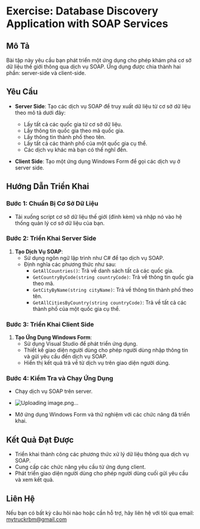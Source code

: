 # Exercise: Database Discovery Application with SOAP Services

## Mô Tả
Bài tập này yêu cầu bạn phát triển một ứng dụng cho phép khám phá cơ sở dữ liệu thế giới thông qua dịch vụ SOAP. Ứng dụng được chia thành hai phần: server-side và client-side.

## Yêu Cầu
- **Server Side**: Tạo các dịch vụ SOAP để truy xuất dữ liệu từ cơ sở dữ liệu theo mô tả dưới đây:
  - Lấy tất cả các quốc gia từ cơ sở dữ liệu.
  - Lấy thông tin quốc gia theo mã quốc gia.
  - Lấy thông tin thành phố theo tên.
  - Lấy tất cả các thành phố của một quốc gia cụ thể.
  - Các dịch vụ khác mà bạn có thể nghĩ đến.

- **Client Side**: Tạo một ứng dụng Windows Form để gọi các dịch vụ ở server side.

## Hướng Dẫn Triển Khai

### Bước 1: Chuẩn Bị Cơ Sở Dữ Liệu
- Tải xuống script cơ sở dữ liệu thế giới (đính kèm) và nhập nó vào hệ thống quản lý cơ sở dữ liệu của bạn.

### Bước 2: Triển Khai Server Side
1. **Tạo Dịch Vụ SOAP**:
   - Sử dụng ngôn ngữ lập trình như C# để tạo dịch vụ SOAP.
   - Định nghĩa các phương thức như sau:
     - `GetAllCountries()`: Trả về danh sách tất cả các quốc gia.
     - `GetCountryByCode(string countryCode)`: Trả về thông tin quốc gia theo mã.
     - `GetCityByName(string cityName)`: Trả về thông tin thành phố theo tên.
     - `GetAllCitiesByCountry(string countryCode)`: Trả về tất cả các thành phố của một quốc gia cụ thể.

### Bước 3: Triển Khai Client Side
1. **Tạo Ứng Dụng Windows Form**:
   - Sử dụng Visual Studio để phát triển ứng dụng.
   - Thiết kế giao diện người dùng cho phép người dùng nhập thông tin và gửi yêu cầu đến dịch vụ SOAP.
   - Hiển thị kết quả trả về từ dịch vụ trên giao diện người dùng.

### Bước 4: Kiểm Tra và Chạy Ứng Dụng
- Chạy dịch vụ SOAP trên server.
- ![Uploading image.png…]()

- Mở ứng dụng Windows Form và thử nghiệm với các chức năng đã triển khai.

## Kết Quả Đạt Được
- Triển khai thành công các phương thức xử lý dữ liệu thông qua dịch vụ SOAP.
- Cung cấp các chức năng yêu cầu từ ứng dụng client.
- Phát triển giao diện người dùng cho phép người dùng cuối gửi yêu cầu và xem kết quả.

## Liên Hệ
Nếu bạn có bất kỳ câu hỏi nào hoặc cần hỗ trợ, hãy liên hệ với tôi qua email: mytruckrbm@gmail.com
